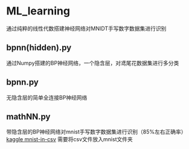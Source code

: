 # ML_learning
通过纯粹的线性代数搭建神经网络对MNIDT手写数字数据集进行识别
## bpnn(hidden).py
通过Numpy搭建的BP神经网络，一个隐含层，对鸢尾花数据集进行多分类
## bpnn.py
无隐含层的简单全连接BP神经网络
## mathNN.py
带隐含层的BP神经网络对mnist手写数字数据集进行识别（85%左右正确率）
[kaggle mnist-in-csv](https://www.kaggle.com/datasets/oddrationale/mnist-in-csv)
需要将csv文件放入mnist文件夹
